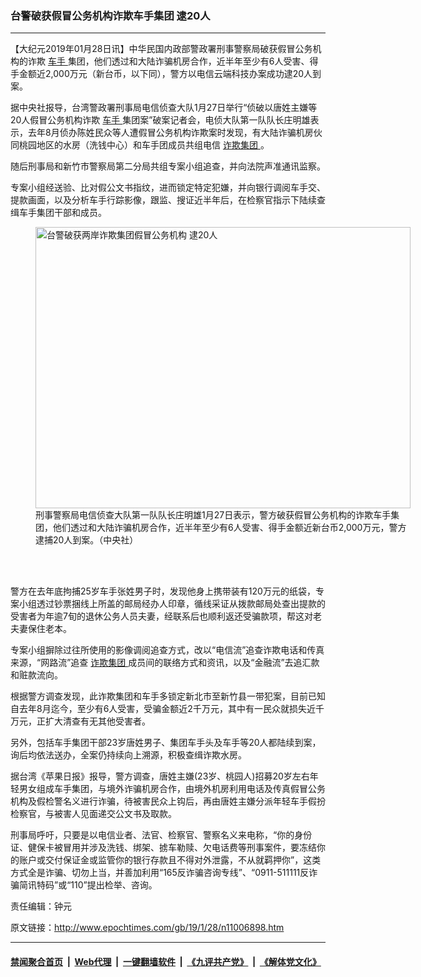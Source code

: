 ### 台警破获假冒公务机构诈欺车手集团 逮20人
------------------------

<p>
 【大纪元2019年01月28日讯】中华民国内政部警政署刑事警察局破获假冒公务机构的诈欺
 <a href="http://www.epochtimes.com/gb/tag/%E8%BD%A6%E6%89%8B.html">
  车手
 </a>
 集团，他们透过和大陆诈骗机房合作，近半年至少有6人受害、得手金额近2,000万元（新台币，以下同），警方以电信云端科技办案成功逮20人到案。
</p>
<p>
 据中央社报导，台湾警政署刑事局电信侦查大队1月27日举行“侦破以唐姓主嫌等20人假冒公务机构诈欺
 <a href="http://www.epochtimes.com/gb/tag/%E8%BD%A6%E6%89%8B.html">
  车手
 </a>
 集团案”破案记者会，电侦大队第一队队长庄明雄表示，去年8月侦办陈姓民众等人遭假冒公务机构诈欺案时发现，有大陆诈骗机房伙同桃园地区的水房（洗钱中心）和车手团成员共组电信
 <a href="http://www.epochtimes.com/gb/tag/%E8%AF%88%E6%AC%BA%E9%9B%86%E5%9B%A2.html">
  诈欺集团
 </a>
 。
</p>
<p>
 随后刑事局和新竹市警察局第二分局共组专案小组追查，并向法院声准通讯监察。
</p>
<p>
 专案小组经送验、比对假公文书指纹，进而锁定特定犯嫌，并向银行调阅车手交、提款画面，以及分析车手行踪影像，跟监、搜证近半年后，在检察官指示下陆续查缉车手集团干部和成员。
</p>
<figure class="wp-caption aligncenter" id="attachment_11006957" style="width: 600px">
 <a href="http://i.epochtimes.com/assets/uploads/2019/01/1901272137212378.jpg">
  <img alt="台警破获两岸诈欺集团假冒公务机构 逮20人" class="size-large wp-image-11006957" height="450" src="http://i.epochtimes.com/assets/uploads/2019/01/1901272137212378-600x450.jpg" title="台警破获两岸诈欺集团假冒公务机构 逮20人" width="600"/>
 </a>
 <br/><figcaption class="wp-caption-text">
  刑事警察局电信侦查大队第一队队长庄明雄1月27日表示，警方破获假冒公务机构的诈欺车手集团，他们透过和大陆诈骗机房合作，近半年至少有6人受害、得手金额近新台币2,000万元，警方逮捕20人到案。（中央社）
 </figcaption><br/>
</figure><br/>
<p>
 警方在去年底拘捕25岁车手张姓男子时，发现他身上携带装有120万元的纸袋，专案小组透过钞票捆线上所盖的邮局经办人印章，循线采证从拨款邮局处查出提款的受害者为年逾7旬的退休公务人员夫妻，经联系后也顺利返还受骗款项，帮这对老夫妻保住老本。
</p>
<p>
 专案小组摒除过往所使用的影像调阅追查方式，改以“电信流”追查诈欺电话和传真来源，“网路流”追查
 <a href="http://www.epochtimes.com/gb/tag/%E8%AF%88%E6%AC%BA%E9%9B%86%E5%9B%A2.html">
  诈欺集团
 </a>
 成员间的联络方式和资讯，以及“金融流”去追汇款和赃款流向。
</p>
<p>
 根据警方调查发现，此诈欺集团和车手多锁定新北市至新竹县一带犯案，目前已知自去年8月迄今，至少有6人受害，受骗金额近2千万元，其中有一民众就损失近千万元，正扩大清查有无其他受害者。
</p>
<p>
 另外，包括车手集团干部23岁唐姓男子、集团车手头及车手等20人都陆续到案，询后均依法送办，全案仍持续向上溯源，积极查缉诈欺水房。
</p>
<p>
 据台湾《苹果日报》报导，警方调查，唐姓主嫌(23岁、桃园人)招募20岁左右年轻男女组成车手集团，与境外诈骗机房合作，由境外机房利用电话及传真假冒公务机构及假检警名义进行诈骗，待被害民众上钩后，再由唐姓主嫌分派年轻车手假扮检察官，与被害人见面递交公文书及取款。
</p>
<p>
 刑事局呼吁，只要是以电信业者、法官、检察官、警察名义来电称，“你的身份证、健保卡被冒用并涉及洗钱、绑架、掳车勒赎、欠电话费等刑事案件，要冻结你的账户或交付保证金或监管你的银行存款且不得对外泄露，不从就羁押你”，这类方式全是诈骗、切勿上当，并善加利用“165反诈骗咨询专线”、“0911-511111反诈骗简讯特码”或“110”提出检举、咨询。
</p>
<p>
 责任编辑：钟元
</p>

原文链接：http://www.epochtimes.com/gb/19/1/28/n11006898.htm


------------------------
#### [禁闻聚合首页](https://github.com/gfw-breaker/banned-news/blob/master/README.md) &nbsp;|&nbsp; [Web代理](https://github.com/gfw-breaker/open-proxy/blob/master/README.md) &nbsp;|&nbsp; [一键翻墙软件](https://github.com/gfw-breaker/nogfw/blob/master/README.md) &nbsp;|&nbsp; [《九评共产党》](https://github.com/gfw-breaker/9ping.md/blob/master/README.md#九评之一评共产党是什么) &nbsp;|&nbsp; [《解体党文化》](https://github.com/gfw-breaker/jtdwh.md/blob/master/README.md#绪论)